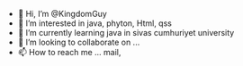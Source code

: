 - 👋 Hi, I’m @KingdomGuy
- 👀 I’m interested in java, phyton, Html, qss
- 🌱 I’m currently learning java in sivas cumhuriyet university
- 💞️ I’m looking to collaborate on ...
- 📫 How to reach me ... mail,

<!---
KingdomGuy/KingdomGuy is a ✨ special ✨ repository because its `README.md` (this file) appears on your GitHub profile.
You can click the Preview link to take a look at your changes.
--->
